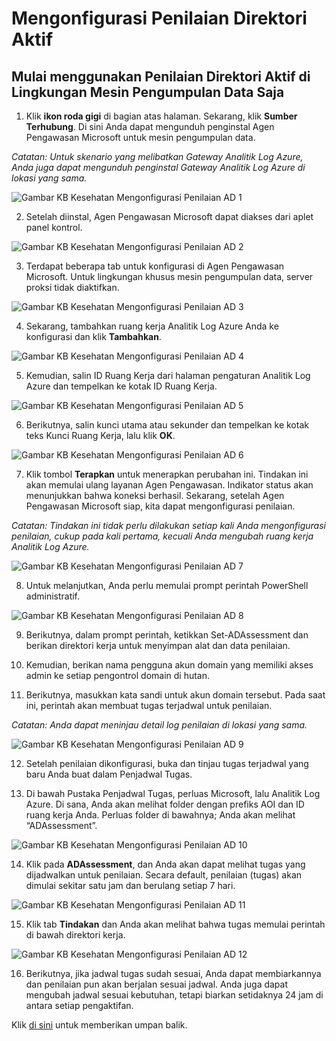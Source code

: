 # <a name="configure-an-active-directory-assessment"></a>Mengonfigurasi Penilaian Direktori Aktif

## <a name="getting-started-with-an-active-directory-assessment-in-a-data-collection-machine-only-environment"></a>Mulai menggunakan Penilaian Direktori Aktif di Lingkungan Mesin Pengumpulan Data Saja


1.   Klik **ikon roda gigi** di bagian atas halaman. Sekarang, klik **Sumber Terhubung**. Di sini Anda dapat mengunduh penginstal Agen Pengawasan Microsoft untuk mesin pengumpulan data.

*Catatan: Untuk skenario yang melibatkan Gateway Analitik Log Azure, Anda juga dapat mengunduh penginstal Gateway Analitik Log Azure di lokasi yang sama.*

![Gambar KB Kesehatan Mengonfigurasi Penilaian AD 1](configure_active_directory_assessment/Active_Dir1.jpg)

2. Setelah diinstal, Agen Pengawasan Microsoft dapat diakses dari aplet panel kontrol.

![Gambar KB Kesehatan Mengonfigurasi Penilaian AD 2](configure_active_directory_assessment/Active_Dir2.jpg)

3.   Terdapat beberapa tab untuk konfigurasi di Agen Pengawasan Microsoft. Untuk lingkungan khusus mesin pengumpulan data, server proksi tidak diaktifkan. 

![Gambar KB Kesehatan Mengonfigurasi Penilaian AD 3](configure_active_directory_assessment/Active_Dir3.jpg)

4.   Sekarang, tambahkan ruang kerja Analitik Log Azure Anda ke konfigurasi dan klik **Tambahkan**.

![Gambar KB Kesehatan Mengonfigurasi Penilaian AD 4](configure_active_directory_assessment/Active_Dir4.jpg)

5.   Kemudian, salin ID Ruang Kerja dari halaman pengaturan Analitik Log Azure dan tempelkan ke kotak ID Ruang Kerja.

![Gambar KB Kesehatan Mengonfigurasi Penilaian AD 5](configure_active_directory_assessment/Active_Dir5.jpg)

6.   Berikutnya, salin kunci utama atau sekunder dan tempelkan ke kotak teks Kunci Ruang Kerja, lalu klik **OK**.

![Gambar KB Kesehatan Mengonfigurasi Penilaian AD 6](configure_active_directory_assessment/Active_Dir6.jpg)

7.   Klik tombol **Terapkan** untuk menerapkan perubahan ini. Tindakan ini akan memulai ulang layanan Agen Pengawasan. Indikator status akan menunjukkan bahwa koneksi berhasil. Sekarang, setelah Agen Pengawasan Microsoft siap, kita dapat mengonfigurasi penilaian.

*Catatan: Tindakan ini tidak perlu dilakukan setiap kali Anda mengonfigurasi penilaian, cukup pada kali pertama, kecuali Anda mengubah ruang kerja Analitik Log Azure.*

![Gambar KB Kesehatan Mengonfigurasi Penilaian AD 7](configure_active_directory_assessment/Active_Dir7.jpg)

8.   Untuk melanjutkan, Anda perlu memulai prompt perintah PowerShell administratif.

![Gambar KB Kesehatan Mengonfigurasi Penilaian AD 8](configure_active_directory_assessment/Active_Dir8.jpg)

9.  Berikutnya, dalam prompt perintah, ketikkan Set-ADAssessment dan berikan direktori kerja untuk menyimpan alat dan data penilaian. 

10. Kemudian, berikan nama pengguna akun domain yang memiliki akses admin ke setiap pengontrol domain di hutan. 

11. Berikutnya, masukkan kata sandi untuk akun domain tersebut. Pada saat ini, perintah akan membuat tugas terjadwal untuk penilaian. 

*Catatan: Anda dapat meninjau detail log penilaian di lokasi yang sama.*

![Gambar KB Kesehatan Mengonfigurasi Penilaian AD 9](configure_active_directory_assessment/Active_Dir9.jpg)

12. Setelah penilaian dikonfigurasi, buka dan tinjau tugas terjadwal yang baru Anda buat dalam Penjadwal Tugas. 

13. Di bawah Pustaka Penjadwal Tugas, perluas Microsoft, lalu Analitik Log Azure. Di sana, Anda akan melihat folder dengan prefiks AOI dan ID ruang kerja Anda. Perluas folder di bawahnya; Anda akan melihat “ADAssessment”.

![Gambar KB Kesehatan Mengonfigurasi Penilaian AD 10](configure_active_directory_assessment/Active_Dir10.jpg)

14. Klik pada **ADAssessment**, dan Anda akan dapat melihat tugas yang dijadwalkan untuk penilaian. Secara default, penilaian (tugas) akan dimulai sekitar satu jam dan berulang setiap 7 hari.

![Gambar KB Kesehatan Mengonfigurasi Penilaian AD 11](configure_active_directory_assessment/Active_Dir11.jpg)

15. Klik tab **Tindakan** dan Anda akan melihat bahwa tugas memulai perintah di bawah direktori kerja.

![Gambar KB Kesehatan Mengonfigurasi Penilaian AD 12](configure_active_directory_assessment/Active_Dir12.jpg)

16. Berikutnya, jika jadwal tugas sudah sesuai, Anda dapat membiarkannya dan penilaian pun akan berjalan sesuai jadwal. Anda juga dapat mengubah jadwal sesuai kebutuhan, tetapi biarkan setidaknya 24 jam di antara setiap pengaktifan.


Klik <a href="mailto:SHub_Feedback_RC@Microsoft.com?subject=Resource%20Center%20Feedback%3A%20%3CInsert%20feedback%20topic%3E%3E&amp;body=%3C%3Cplease%20submit%20your%20feedback%20with%20enough%20detail%20on%20the%20problem%2C%20reproduction%20steps%20and%20what%20you%20desire%20to%20happen%3E%3E" target="_blank">di sini</a> untuk memberikan umpan balik.
